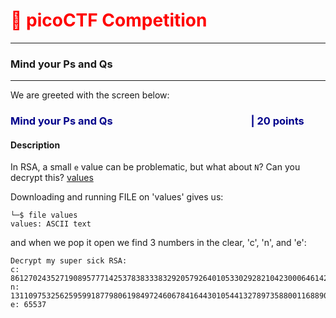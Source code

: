 # <span style="color:red">:checkered_flag:   picoCTF Competition</span>
-----------------------
###  Mind your Ps and Qs
------------------------
We are greeted with the screen below:

### <span style="color:darkblue">Mind your Ps and Qs                                                         | 20 points</span>

#### Description

In RSA, a small `e` value can be problematic, but what about `N`? Can you decrypt this? [values](https://mercury.picoctf.net/static/2604f8b51a5cc62d38a3736938f19cef/values)



Downloading and running FILE on 'values' gives us:
```
└─$ file values
values: ASCII text
```
and when we pop it open we find 3 numbers in the clear, 'c', 'n', and 'e':
```
Decrypt my super sick RSA:
c: 861270243527190895777142537838333832920579264010533029282104230006461420086153423
n: 1311097532562595991877980619849724606784164430105441327897358800116889057763413423
e: 65537
```